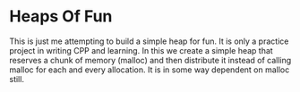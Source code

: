 # Heaps Of Fun
This is just me attempting to build a simple heap for fun. It is only a practice project in writing CPP and learning.
In this we create a simple heap that reserves a chunk of memory (malloc) and then distribute it instead of calling malloc for each and every allocation. It is in some way dependent on malloc still.